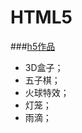 # HTML5
###[h5作品](http://htmlpreview.github.io/?https://github.com/DaiShengloda/HTML5/blob/master/h5%E4%BD%9C%E5%93%81/h5%E4%BD%9C%E5%93%81%E9%9B%86.html)
* 3D盒子；
* 五子棋；
* 火球特效；
* 灯笼；
* 雨滴；
